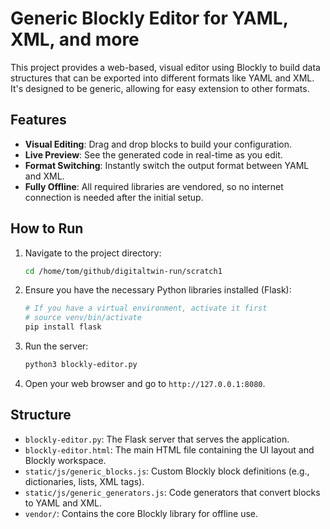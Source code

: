 # Generic Blockly Editor for YAML, XML, and more

This project provides a web-based, visual editor using Blockly to build data structures that can be exported into different formats like YAML and XML. It's designed to be generic, allowing for easy extension to other formats.

## Features

- **Visual Editing**: Drag and drop blocks to build your configuration.
- **Live Preview**: See the generated code in real-time as you edit.
- **Format Switching**: Instantly switch the output format between YAML and XML.
- **Fully Offline**: All required libraries are vendored, so no internet connection is needed after the initial setup.

## How to Run

1.  Navigate to the project directory:
    ```bash
    cd /home/tom/github/digitaltwin-run/scratch1
    ```

2.  Ensure you have the necessary Python libraries installed (Flask):
    ```bash
    # If you have a virtual environment, activate it first
    # source venv/bin/activate
    pip install flask
    ```

3.  Run the server:
    ```bash
    python3 blockly-editor.py
    ```

4.  Open your web browser and go to `http://127.0.0.1:8080`.

## Structure

- `blockly-editor.py`: The Flask server that serves the application.
- `blockly-editor.html`: The main HTML file containing the UI layout and Blockly workspace.
- `static/js/generic_blocks.js`: Custom Blockly block definitions (e.g., dictionaries, lists, XML tags).
- `static/js/generic_generators.js`: Code generators that convert blocks to YAML and XML.
- `vendor/`: Contains the core Blockly library for offline use.
